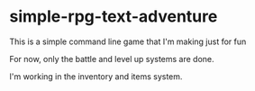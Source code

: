 # simple-rpg-text-adventure
This is a simple command line game that I'm making just for fun

For now, only the battle and level up systems are done.

I'm working in the inventory and items system.

